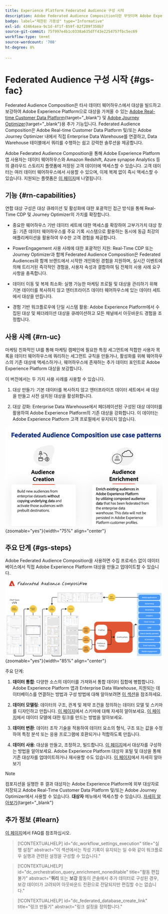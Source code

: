 ```yaml
---
title: Experience Platform Federated Audience 구성 시작
description: Adobe Federated Audience Composition이란 무엇이며 Adobe Experience Platform에서 이를 사용하는 방법을 알아봅니다.
badge: label="제한된 가용성" type="Informative"
exl-id: 43464aea-9c1d-4f1f-859f-82f209f350b7
source-git-commit: 75f997e4b1c0338a635dff43e2254757fbc5ec69
workflow-type: tm+mt
source-wordcount: '708'
ht-degree: 8%

---
```


# Federated Audience 구성 시작 {#gs-fac}

Federated Audience Composition은 타사 데이터 웨어하우스에서 대상을 빌드하고 보강하여 Adobe Experience Platform으로 대상을 가져올 수 있는 [Adobe Real-time Customer Data Platform](https://experienceleague.adobe.com/en/docs/experience-platform/segmentation/home){target="_blank"} 및 [Adobe Journey Optimizer](https://experienceleague.adobe.com/ko/docs/journey-optimizer/using/ajo-home){target="_blank"}용 추가 기능입니다. Federated Audience Composition은 Adobe Real-time Customer Data Platform 및/또는 Adobe Journey Optimizer 내에서 직접 Enterprise Data Warehouse를 연결하고, Data Warehouse 테이블에서 쿼리를 수행하는 쉽고 강력한 솔루션을 제공합니다.

Adobe Federated Audience Composition을 통해 Adobe Experience Platform 앱 사용자는 데이터 웨어하우스와 Amazon Redshift, Azure synapse Analytics 등의 클라우드 스토리지 플랫폼에 저장된 고객 데이터에 액세스할 수 있습니다. 고객 데이터는 여러 데이터 웨어하우스에서 사용할 수 있으며, 이제 복제 없이 즉시 액세스할 수 있습니다. 지원되는 플랫폼은 [이 페이지](../connections/federated-db.md#supported-db)에 나열됩니다.

## 기능 {#rn-capabilities}

연합 대상 구성은 대상 큐레이션 및 활성화에 대한 포괄적인 접근 방식을 통해 Real-Time CDP 및 Journey Optimizer의 가치를 확장합니다.

* 중요한 웨어하우스 기반 데이터 세트에 대한 액세스를 확장하여 고부가가치 대상 창출: 기존 데이터 웨어하우스를 주요 기록 시스템으로 활용하는 동시에 동급 최강의 애플리케이션을 활용하여 우수한 고객 경험을 제공합니다.

* PowerEngagement 사용 사례에 대한 포괄적인 지원: Real-Time CDP 또는 Journey Optimizer과 함께 Federated Audience Composition은 Federated Audiences와 함께 브랜드에서 시작한 개인화된 경험을 지원하며, 실시간 이벤트에 의해 트리거된 즉각적인 경험을, 사용자 속성과 결합하여 팀 전체의 사용 사례 요구 사항을 충족합니다.

* 데이터 이동 및 복제 최소화: 실행 가능한 마케팅 프로필 및 대상을 관리하기 위해 기본 데이터를 복사하지 않고 엔터프라이즈 데이터 웨어하우스에 있는 데이터 세트에서 대상을 만듭니다.

* 경험 기반 워크플로우에 단일 시스템 활용: Adobe Experience Platform에서 수집된 대상 및 페더레이션 대상을 큐레이션하고 모든 채널에서 아웃바운드 경험을 조정합니다.

## 사용 사례 {#rn-uc}

마케팅 친화적인 UI를 통해 마케팅 캠페인에 필요한 특정 세그먼트에 적합한 사용자 목록을 데이터 웨어하우스에 쿼리하는 세그먼트 규칙을 만들거나, 활성화를 위해 웨어하우스의 기존 대상에 액세스하거나, 웨어하우스에 존재하는 추가 데이터 포인트로 Adobe Experience Platform 대상을 보강합니다.

이 버전에서는 두 가지 사용 사례를 사용할 수 있습니다.

1. 대상 만들기: 기본 데이터를 복사하지 않고 엔터프라이즈 데이터 세트에서 새 대상을 만들고 사전 설치된 대상을 활성화합니다&#x200B;.

1. 대상 강화: Enterprise Data Warehouse에서 페더레이션된 구성된 대상 데이터를 활용하여 Adobe Experience Platform의 기존 대상을 강화합니다. 이 데이터는 Adobe Experience Platform 고객 프로필에서 유지되지 않습니다.

![다이어그램](assets/fac-use-cases.png){zoomable="yes"}{width="75%" align="center"}

## 주요 단계 {#gs-steps}

Adobe Federated Audience Composition을 사용하면 수집 프로세스 없이 데이터베이스에서 직접 Adobe Experience Platform 대상을 만들고 업데이트할 수 있습니다.

![다이어그램](assets/steps-diagram.png){zoomable="yes"}{width="85%" align="center"}

주요 단계:

1. **데이터 통합**: 다양한 소스의 데이터를 가져와서 통합 데이터 집합에 병합합니다. Adobe Experience Platform 앱과 Enterprise Data Warehouse, 지원되는 데이터베이스를 연결하는 방법과 구성 방법에 대해 알아보려면 [이 섹션](../connections/federated-db.md)을 참조하세요.

2. **데이터 모델링**: 데이터의 구조, 관계 및 제약 조건을 정의하는 데이터 모델 및 스키마를 디자인하고 만듭니다. [이 페이지](../customer/schemas.md)에서 스키마에 대해 자세히 알아보세요. [이 페이지](../data-management/gs-models.md)에서 데이터 모델에 대한 링크를 만드는 방법을 알아보세요.

3. **데이터 변환**: 데이터 조작 기술을 적용하여 데이터 요소의 형식, 구조 또는 값을 수정하여 특정 분석 또는 응용 프로그램에 호환되거나 적합하도록 만듭니다.

4. **데이터 사용**: 대상을 만들고, 조정하고, 빌드합니다. [이 페이지](../compositions/gs-compositions.md)에서 대상자를 구성하는 방법을 알아보세요. Adobe Experience Platform 대상자 포털 및 대상을 통해 기존 대상자를 업데이트하거나 재사용할 수도 있습니다. [이 페이지](../connections/destinations.md)에서 자세히 알아보기


>[!NOTE]
>
>컴포지션을 실행한 후 결과 대상자는 Adobe Experience Platform에 외부 대상자로 저장되고 Adobe Real-Time Customer Data Platform 및/또는 Adobe Journey Optimizer에서 사용할 수 있습니다. **대상자** 메뉴에서 액세스할 수 있습니다. [자세히 알아보기](https://experienceleague.adobe.com/en/docs/experience-platform/segmentation/ui/audience-portal){target="_blank"}
>



## 추가 정보 {#learn}

<!-- Workflow + Workflow activities-->

[이 페이지](faq.md)에서 FAQ를 참조하십시오.

>[!CONTEXTUALHELP]
>id="dc_workflow_settings_execution"
>title="실행 설정"
>abstract="이 섹션에서는 작성 기록이 유지되는 일 수와 같이 워크플로우 실행과 관련된 설정을 구성할 수 있습니다."




>[!CONTEXTUALHELP]
>id="dc_orchestration_query_enrichment_noneditable"
>title="활동 편집 불가"
>abstract="**쿼리** 또는 **보강** 활동이 콘솔에서 추가 데이터로 구성된 경우, 보강 데이터가 고려되어 아웃바운드 전환으로 전달되지만 편집할 수는 없습니다."

<!-- Create a link -->

>[!CONTEXTUALHELP]
>id="dc_federated_database_create_link"
>title="링크 만들기"
>abstract="링크 설정을 정의합니다."
